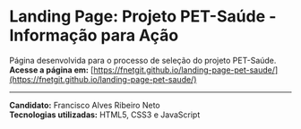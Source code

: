 # Landing Page: Projeto PET-Saúde - Informação para Ação
Página desenvolvida para o processo de seleção do projeto PET-Saúde.  
**Acesse a página em:** [https://fnetgit.github.io/landing-page-pet-saude/](https://fnetgit.github.io/landing-page-pet-saude/)

---

**Candidato:** Francisco Alves Ribeiro Neto  
**Tecnologias utilizadas:** HTML5, CSS3 e JavaScript
